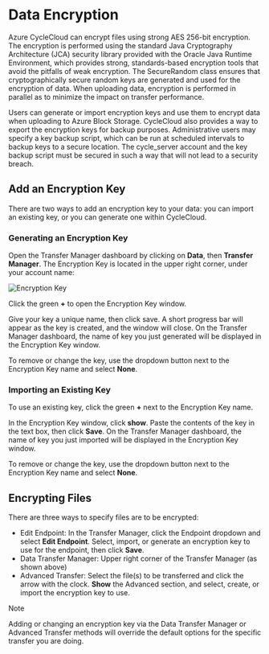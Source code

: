 # Data Encryption

Azure CycleCloud can encrypt files using strong AES 256-bit encryption. The encryption is
performed using the standard Java Cryptography Architecture (JCA) security library
provided with the Oracle Java Runtime Environment, which provides strong, standards-based
encryption tools that avoid the pitfalls of weak encryption. The SecureRandom class
ensures that cryptographically secure random keys are generated and used for the
encryption of data. When uploading data, encryption is performed in parallel as to
minimize the impact on transfer performance.

Users can generate or import encryption keys and use them to encrypt data when uploading
to Azure Block Storage. CycleCloud also provides
a way to export the encryption keys for backup purposes. Administrative users may specify
a key backup script, which can be run at scheduled intervals to backup keys to a secure
location. The cycle_server account and the key backup script must be secured in
such a way that will not lead to a security breach.

## Add an Encryption Key

There are two ways to add an encryption key to your data: you can import an existing key, or you can generate one within CycleCloud.

### Generating an Encryption Key

Open the Transfer Manager dashboard by clicking on **Data**, then **Transfer Manager**. The Encryption Key is located in the upper right corner, under your account name:

![Encryption Key](~/images/encryption_key.png)

Click the green **+** to open the Encryption Key window.

Give your key a unique name, then click save. A short progress bar will appear as the key is created, and the window will close. On the Transfer Manager dashboard, the name of key you just generated will be displayed in the Encryption Key window.

To remove or change the key, use the dropdown button next to the Encryption Key name and select **None**.

### Importing an Existing Key

To use an existing key, click the green **+** next to the Encryption Key name.

In the Encryption Key window, click **show**. Paste the contents of the key in the text box, then click **Save**. On the Transfer Manager dashboard, the name of key you just imported will be displayed in the Encryption Key window.

To remove or change the key, use the dropdown button next to the Encryption Key name and select **None**.

## Encrypting Files

There are three ways to specify files are to be encrypted:

* Edit Endpoint: In the Transfer Manager, click the Endpoint dropdown and select **Edit Endpoint**. Select, import, or generate an encryption key to use for the endpoint, then click **Save**.
* Data Transfer Manager: Upper right corner of the Transfer Manager (as shown above)
* Advanced Transfer: Select the file(s) to be transferred and click the arrow with the clock. **Show** the Advanced section, and select, create, or import the encryption key to use.

> [!NOTE]
> Adding or changing an encryption key via the Data Transfer Manager or Advanced Transfer methods will override the default options for the specific transfer you are doing.

